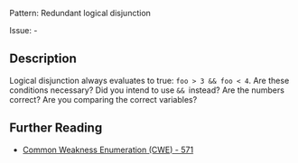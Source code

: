 Pattern: Redundant logical disjunction

Issue: -

## Description

Logical disjunction always evaluates to true: `foo > 3 && foo < 4`. Are these conditions necessary? Did you intend to use `&& `instead? Are the numbers correct? Are you comparing the correct variables?

## Further Reading

* [Common Weakness Enumeration (CWE) - 571](https://cwe.mitre.org/data/definitions/571.html)